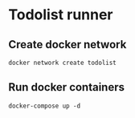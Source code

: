 # Todolist runner

## Create docker network

```shell
docker network create todolist
 ```

## Run docker containers

```shell
docker-compose up -d
 ```

